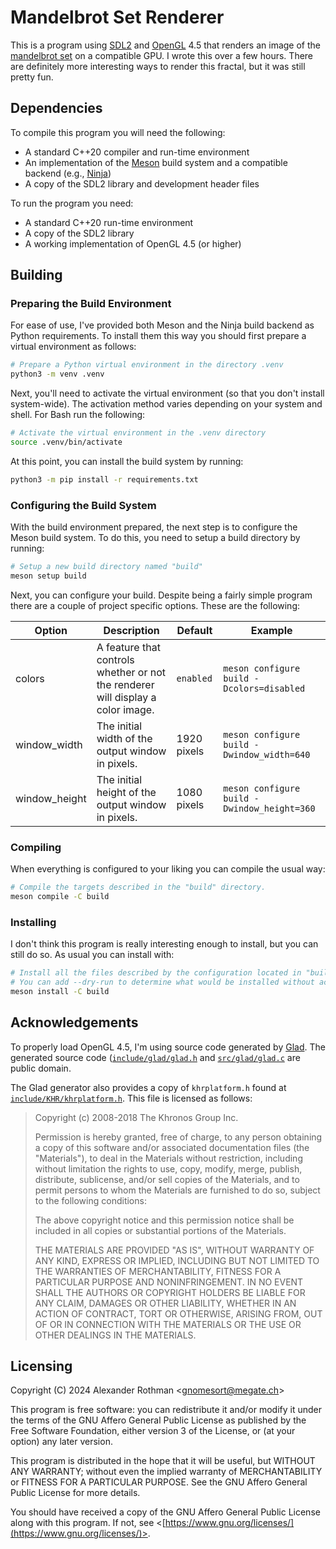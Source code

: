 # Mandelbrot Set Renderer

This is a program using [SDL2](https://www.libsdl.org/) and [OpenGL](https://www.opengl.org/) 4.5 that renders an
image of the [mandelbrot set](https://en.wikipedia.org/wiki/Mandelbrot_set) on a compatible GPU. I wrote this over a
few hours. There are definitely more interesting ways to render this fractal, but it was still pretty fun.

## Dependencies

To compile this program you will need the following:

- A standard C++20 compiler and run-time environment
- An implementation of the [Meson](https://mesonbuild.com/) build system and a compatible backend (e.g.,
  [Ninja](https://ninja-build.org/))
- A copy of the SDL2 library and development header files

To run the program you need:

- A standard C++20 run-time environment
- A copy of the SDL2 library
- A working implementation of OpenGL 4.5 (or higher)

## Building

### Preparing the Build Environment

For ease of use, I've provided both Meson and the Ninja build backend as Python requirements. To install them this way
you should first prepare a virtual environment as follows:

```sh
# Prepare a Python virtual environment in the directory .venv
python3 -m venv .venv
```

Next, you'll need to activate the virtual environment (so that you don't install system-wide). The activation method
varies depending on your system and shell. For Bash run the following:

```sh
# Activate the virtual environment in the .venv directory
source .venv/bin/activate
```

At this point, you can install the build system by running:

```sh
python3 -m pip install -r requirements.txt
```

### Configuring the Build System

With the build environment prepared, the next step is to configure the Meson build system. To do this, you need to
setup a build directory by running:

```sh
# Setup a new build directory named "build"
meson setup build
```

Next, you can configure your build. Despite being a fairly simple program there are a couple of project specific
options. These are the following:

| Option | Description | Default | Example |
| --- | --- | --- | --- |
| colors | A feature that controls whether or not the renderer will display a color image. | `enabled` | `meson configure build -Dcolors=disabled` |
| window_width | The initial width of the output window in pixels. | 1920 pixels | `meson configure build -Dwindow_width=640` |
| window_height | The initial height of the output window in pixels. | 1080 pixels | `meson configure build -Dwindow_height=360` |

### Compiling

When everything is configured to your liking you can compile the usual way:

```sh
# Compile the targets described in the "build" directory.
meson compile -C build
```

### Installing

I don't think this program is really interesting enough to install, but you can still do so. As usual you can
install with:

```sh
# Install all the files described by the configuration located in "build".
# You can add --dry-run to determine what would be installed without actually performing the installation.
meson install -C build
```

## Acknowledgements

To properly load OpenGL 4.5, I'm using source code generated by [Glad](https://github.com/Dav1dde/glad). The generated
source code ([`include/glad/glad.h`](/include/glad/glad.h) and [`src/glad/glad.c`](/src/glad/glad.c) are public domain.

The Glad generator also provides a copy of `khrplatform.h` found at
[`include/KHR/khrplatform.h`](/include/KHR/khrplatform.h). This file is licensed as follows:

> Copyright (c) 2008-2018 The Khronos Group Inc.
>
> Permission is hereby granted, free of charge, to any person obtaining a copy of this software and/or associated
> documentation files (the "Materials"), to deal in the Materials without restriction, including without limitation
> the rights to use, copy, modify, merge, publish, distribute, sublicense, and/or sell copies of the Materials, and to
> permit persons to whom the Materials are furnished to do so, subject to the following conditions:
>
> The above copyright notice and this permission notice shall be included in all copies or substantial portions of the
> Materials.
>
> THE MATERIALS ARE PROVIDED "AS IS", WITHOUT WARRANTY OF ANY KIND, EXPRESS OR IMPLIED, INCLUDING BUT NOT LIMITED TO
> THE WARRANTIES OF MERCHANTABILITY, FITNESS FOR A PARTICULAR PURPOSE AND NONINFRINGEMENT. IN NO EVENT SHALL THE
> AUTHORS OR COPYRIGHT HOLDERS BE LIABLE FOR ANY CLAIM, DAMAGES OR OTHER LIABILITY, WHETHER IN AN ACTION OF CONTRACT,
> TORT OR OTHERWISE, ARISING FROM, OUT OF OR IN CONNECTION WITH THE MATERIALS OR THE USE OR OTHER DEALINGS IN THE
> MATERIALS.

## Licensing

Copyright (C) 2024 Alexander Rothman <[gnomesort@megate.ch](mailto:gnomesort@megate.ch)>

This program is free software: you can redistribute it and/or modify it under the terms of the GNU Affero General
Public License as published by the Free Software Foundation, either version 3 of the License, or (at your option) any
later version.

This program is distributed in the hope that it will be useful, but WITHOUT ANY WARRANTY; without even the implied
warranty of MERCHANTABILITY or FITNESS FOR A PARTICULAR PURPOSE. See the GNU Affero General Public License for more
details.

You should have received a copy of the GNU Affero General Public License along with this program. If not, see
<[https://www.gnu.org/licenses/](https://www.gnu.org/licenses/)>.
